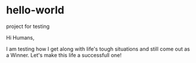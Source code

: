 # hello-world
project for testing

Hi Humans,

I am testing how I get along with life's tough situations and still come out as a Winner.
Let's make this life a successfull one! 
